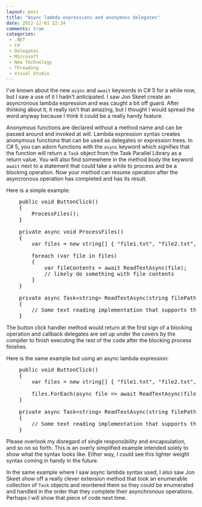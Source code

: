 ```yaml
---
layout: post
title: "Async lambda expressions and anonymous delegates"
date: 2012-12-01 22:34
comments: true
categories:
 - .NET
 - C#
 - Delegates
 - Microsoft
 - New Technology
 - Threading
 - Visual Studio
---
```


I've known about the new `async` and `await` keywords in C# 5 for a while now,
but I saw a use of it I hadn't anticipated. I saw Jon Skeet create an
asyncronous lambda expression and was caught a bit off guard. After thinking
about it, it really isn't that amazing, but I thought I would spread the word
anyway because I think it could be a really handy feature.

Anonymous functions are declared without a method name and can be passed around
and invoked at will. Lambda expression syntax creates anonymous functions that
can be used as delegates or expression trees. In C# 5, you can adorn functions
with the `async` keyword which signifies that the function will return a `Task`
object from the Task Parallel Library as a return value. You will also find
somewhere in the method body the keyword `await` next to a statement that could
take a while to process and be a blocking operation. Now your method can resume
operation after the asyncronous operation has completed and has its result.

Here is a simple example:

<pre class="brush: csharp">
    public void ButtonClick()
    {
        ProcessFiles();
    }

    private async void ProcessFiles()
    {
        var files = new string[] { "file1.txt", "file2.txt", "file3.txt" };

        foreach (var file in files)
        {
            var fileContents = await ReadTextAsync(file);
            // likely do something with file contents
        }
    }

    private async Task&lt;string&gt; ReadTextAsync(string filePath)
    {
        // Some text reading implementation that supports the TPL
    }
</pre>

The button click handler method would return at the first sign of a blocking
operation and callback delegates are set up under the covers by the compiler to
finish executing the rest of the code after the blocking process finishes.

Here is the same example but using an async lambda expression:

<pre class="brush: csharp">
    public void ButtonClick()
    {
        var files = new string[] { "file1.txt", "file2.txt", "file3.txt" };

        files.ForEach(async file => await ReadTextAsync(file));
    }

    private async Task&lt;string&gt; ReadTextAsync(string filePath)
    {
        // Some text reading implementation that supports the TPL
    }
</pre>

Please overlook my disregard of single responsibility and encapsulation, and so
on so forth. This is an overly simplified example intended solely to show what
the syntax looks like. Either way, I could see this lighter weight syntax coming
in handy in the future.

In the same example where I saw async lambda syntax used, I also saw Jon Skeet
show off a really clever extension method that took an enumerable collection of
`Task` objects and reordered them so they could be enumerated and handled in the
order that they complete their asynchronous operations. Perhaps I will show that
piece of code next time.
